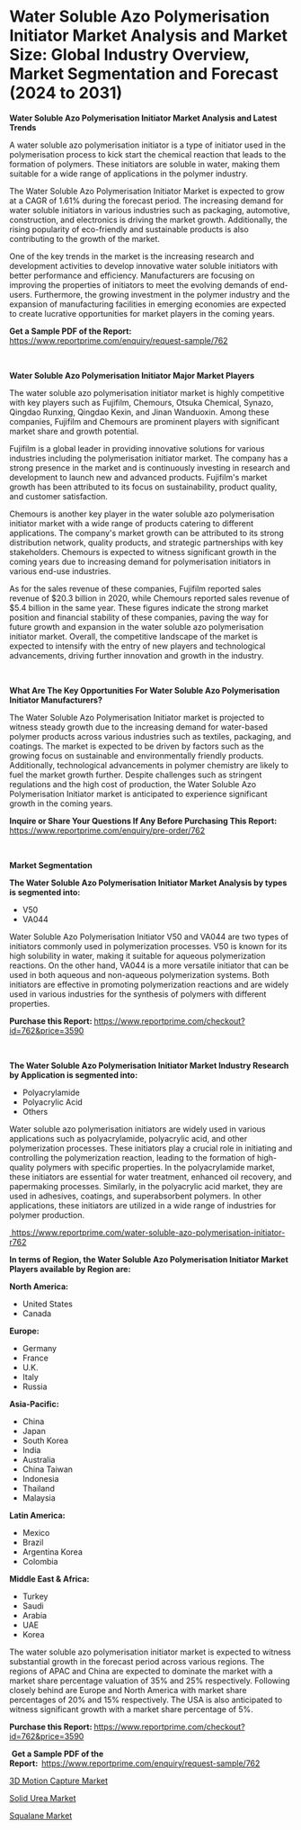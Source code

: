 <p><h1>Water Soluble Azo Polymerisation Initiator Market Analysis and Market Size: Global Industry Overview, Market Segmentation and Forecast (2024 to 2031)</h1></p><p><strong>Water Soluble Azo Polymerisation Initiator Market Analysis and Latest Trends</strong></p>
<p><p>A water soluble azo polymerisation initiator is a type of initiator used in the polymerisation process to kick start the chemical reaction that leads to the formation of polymers. These initiators are soluble in water, making them suitable for a wide range of applications in the polymer industry.</p><p>The Water Soluble Azo Polymerisation Initiator Market is expected to grow at a CAGR of 1.61% during the forecast period. The increasing demand for water soluble initiators in various industries such as packaging, automotive, construction, and electronics is driving the market growth. Additionally, the rising popularity of eco-friendly and sustainable products is also contributing to the growth of the market.</p><p>One of the key trends in the market is the increasing research and development activities to develop innovative water soluble initiators with better performance and efficiency. Manufacturers are focusing on improving the properties of initiators to meet the evolving demands of end-users. Furthermore, the growing investment in the polymer industry and the expansion of manufacturing facilities in emerging economies are expected to create lucrative opportunities for market players in the coming years.</p></p>
<p><strong>Get a Sample PDF of the Report:&nbsp;</strong> <a href="https://www.reportprime.com/enquiry/request-sample/762">https://www.reportprime.com/enquiry/request-sample/762</a></p>
<p>&nbsp;</p>
<p><strong>Water Soluble Azo Polymerisation Initiator Major Market Players</strong></p>
<p><p>The water soluble azo polymerisation initiator market is highly competitive with key players such as Fujifilm, Chemours, Otsuka Chemical, Synazo, Qingdao Runxing, Qingdao Kexin, and Jinan Wanduoxin. Among these companies, Fujifilm and Chemours are prominent players with significant market share and growth potential.</p><p>Fujifilm is a global leader in providing innovative solutions for various industries including the polymerisation initiator market. The company has a strong presence in the market and is continuously investing in research and development to launch new and advanced products. Fujifilm's market growth has been attributed to its focus on sustainability, product quality, and customer satisfaction.</p><p>Chemours is another key player in the water soluble azo polymerisation initiator market with a wide range of products catering to different applications. The company's market growth can be attributed to its strong distribution network, quality products, and strategic partnerships with key stakeholders. Chemours is expected to witness significant growth in the coming years due to increasing demand for polymerisation initiators in various end-use industries.</p><p>As for the sales revenue of these companies, Fujifilm reported sales revenue of $20.3 billion in 2020, while Chemours reported sales revenue of $5.4 billion in the same year. These figures indicate the strong market position and financial stability of these companies, paving the way for future growth and expansion in the water soluble azo polymerisation initiator market. Overall, the competitive landscape of the market is expected to intensify with the entry of new players and technological advancements, driving further innovation and growth in the industry.</p></p>
<p>&nbsp;</p>
<p><strong>What Are The Key Opportunities For Water Soluble Azo Polymerisation Initiator Manufacturers?</strong></p>
<p><p>The Water Soluble Azo Polymerisation Initiator market is projected to witness steady growth due to the increasing demand for water-based polymer products across various industries such as textiles, packaging, and coatings. The market is expected to be driven by factors such as the growing focus on sustainable and environmentally friendly products. Additionally, technological advancements in polymer chemistry are likely to fuel the market growth further. Despite challenges such as stringent regulations and the high cost of production, the Water Soluble Azo Polymerisation Initiator market is anticipated to experience significant growth in the coming years.</p></p>
<p><strong>Inquire or Share Your Questions If Any Before Purchasing This Report:</strong> <a href="https://www.reportprime.com/enquiry/pre-order/762">https://www.reportprime.com/enquiry/pre-order/762</a></p>
<p>&nbsp;</p>
<p><strong>Market Segmentation</strong></p>
<p><strong>The Water Soluble Azo Polymerisation Initiator Market Analysis by types is segmented into:</strong></p>
<p><ul><li>V50</li><li>VA044</li></ul></p>
<p><p>Water Soluble Azo Polymerisation Initiator V50 and VA044 are two types of initiators commonly used in polymerization processes. V50 is known for its high solubility in water, making it suitable for aqueous polymerization reactions. On the other hand, VA044 is a more versatile initiator that can be used in both aqueous and non-aqueous polymerization systems. Both initiators are effective in promoting polymerization reactions and are widely used in various industries for the synthesis of polymers with different properties.</p></p>
<p><strong>Purchase this Report:&nbsp;</strong><a href="https://www.reportprime.com/checkout?id=762&price=3590">https://www.reportprime.com/checkout?id=762&price=3590</a></p>
<p>&nbsp;</p>
<p><strong>The Water Soluble Azo Polymerisation Initiator Market Industry Research by Application is segmented into:</strong></p>
<p><ul><li>Polyacrylamide</li><li>Polyacrylic Acid</li><li>Others</li></ul></p>
<p><p>Water soluble azo polymerisation initiators are widely used in various applications such as polyacrylamide, polyacrylic acid, and other polymerization processes. These initiators play a crucial role in initiating and controlling the polymerization reaction, leading to the formation of high-quality polymers with specific properties. In the polyacrylamide market, these initiators are essential for water treatment, enhanced oil recovery, and papermaking processes. Similarly, in the polyacrylic acid market, they are used in adhesives, coatings, and superabsorbent polymers. In other applications, these initiators are utilized in a wide range of industries for polymer production.</p></p>
<p><a href="https://www.reportprime.com/water-soluble-azo-polymerisation-initiator-r762">&nbsp;https://www.reportprime.com/water-soluble-azo-polymerisation-initiator-r762</a></p>
<p><strong>In terms of Region, the Water Soluble Azo Polymerisation Initiator Market Players available by Region are:</strong></p>
<p>
    <p> <strong> North America: </strong>
        <ul>
            <li>United States</li>
            <li>Canada</li>
        </ul>
        </p> 
    <p> <strong> Europe: </strong>
        <ul>
            <li>Germany</li>
            <li>France</li>
            <li>U.K.</li>
            <li>Italy</li>
            <li>Russia</li>
        </ul>
        </p> 
    <p> <strong> Asia-Pacific: </strong>
        <ul>
            <li>China</li>
            <li>Japan</li>
            <li>South Korea</li>
            <li>India</li>
            <li>Australia</li>
            <li>China Taiwan</li>
            <li>Indonesia</li>
            <li>Thailand</li>
            <li>Malaysia</li>
        </ul>
        </p> 
    <p> <strong> Latin America: </strong>
        <ul>
            <li>Mexico</li>
            <li>Brazil</li>
            <li>Argentina Korea</li>
            <li>Colombia</li>
        </ul>
        </p> 
    <p> <strong> Middle East & Africa: </strong>
        <ul>
            <li>Turkey</li>
            <li>Saudi</li>
            <li>Arabia</li>
            <li>UAE</li>
            <li>Korea</li>
        </ul>
    </p>
    </p>
<p><p>The water soluble azo polymerisation initiator market is expected to witness substantial growth in the forecast period across various regions. The regions of APAC and China are expected to dominate the market with a market share percentage valuation of 35% and 25% respectively. Following closely behind are Europe and North America with market share percentages of 20% and 15% respectively. The USA is also anticipated to witness significant growth with a market share percentage of 5%.</p></p>
<p><strong>Purchase this Report: </strong><a href="https://www.reportprime.com/checkout?id=762&price=3590">https://www.reportprime.com/checkout?id=762&price=3590</a></p>
<p>&nbsp;<strong>Get a Sample PDF of the Report:&nbsp;&nbsp;</strong><a href="https://www.reportprime.com/enquiry/request-sample/762">https://www.reportprime.com/enquiry/request-sample/762</a></p>
<p><strong></strong></p>
<p><p><a href="https://www.linkedin.com/pulse/3d-motion-capture-market-share-evolution-growth-trends-kwode">3D Motion Capture Market</a></p><p><a href="https://www.linkedin.com/pulse/solid-urea-market-size-growth-outlook-from-2024-2031-projecting-6nvse">Solid Urea Market</a></p><p><a href="https://www.linkedin.com/pulse/squalane-market-research-report-forecasted-period-from-2024-laoke">Squalane Market</a></p></p>